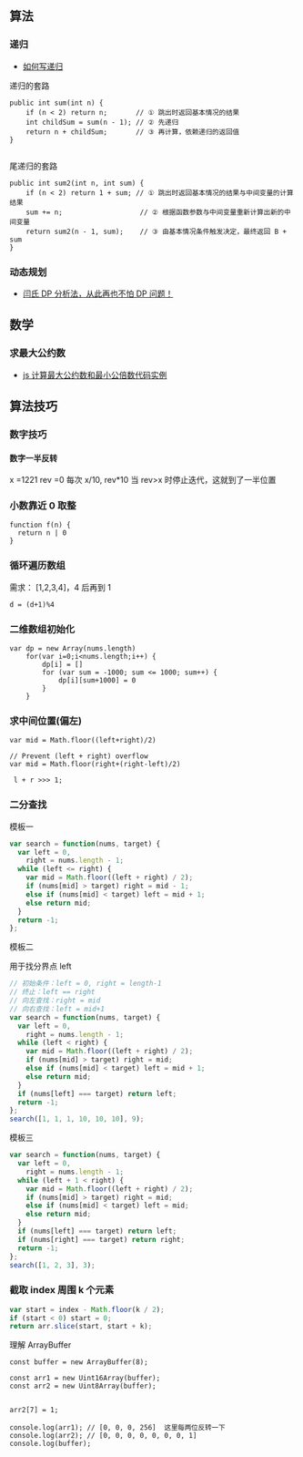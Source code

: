 ## 算法

### 递归

- [如何写递归](https://leetcode-cn.com/circle/article/koSrVI/)

递归的套路

```
public int sum(int n) {
    if (n < 2) return n;       // ① 跳出时返回基本情况的结果
    int childSum = sum(n - 1); // ② 先递归
    return n + childSum;       // ③ 再计算，依赖递归的返回值
}


```

尾递归的套路

```
public int sum2(int n, int sum) {
    if (n < 2) return 1 + sum; // ① 跳出时返回基本情况的结果与中间变量的计算结果
    sum += n;                   // ② 根据函数参数与中间变量重新计算出新的中间变量
    return sum2(n - 1, sum);    // ③ 由基本情况条件触发决定，最终返回 B + sum
}

```

### 动态规划

- [闫氏 DP 分析法，从此再也不怕 DP 问题！](https://www.bilibili.com/video/BV1X741127ZM/)

## 数学

### 求最大公约数

- [js 计算最大公约数和最小公倍数代码实例](https://www.jb51.net/article/169844.htm)

## 算法技巧

### 数字技巧

#### 数字一半反转

x =1221 rev =0 每次 x/10, rev\*10 当 rev>x 时停止迭代，这就到了一半位置

### 小数靠近 0 取整

```
function f(n) {
  return n | 0
}
```

### 循环遍历数组

需求： [1,2,3,4]，4 后再到 1

```
d = (d+1)%4
```

### 二维数组初始化

```
var dp = new Array(nums.length)
    for(var i=0;i<nums.length;i++) {
        dp[i] = []
        for (var sum = -1000; sum <= 1000; sum++) {
            dp[i][sum+1000] = 0
        }
    }
```

### 求中间位置(偏左)

```
var mid = Math.floor((left+right)/2)

// Prevent (left + right) overflow
var mid = Math.floor(right+(right-left)/2)

 l + r >>> 1;

```

### 二分查找

模板一

```js
var search = function(nums, target) {
  var left = 0,
    right = nums.length - 1;
  while (left <= right) {
    var mid = Math.floor((left + right) / 2);
    if (nums[mid] > target) right = mid - 1;
    else if (nums[mid] < target) left = mid + 1;
    else return mid;
  }
  return -1;
};
```

模板二

用于找分界点 left

```js
// 初始条件：left = 0, right = length-1
// 终止：left == right
// 向左查找：right = mid
// 向右查找：left = mid+1
var search = function(nums, target) {
  var left = 0,
    right = nums.length - 1;
  while (left < right) {
    var mid = Math.floor((left + right) / 2);
    if (nums[mid] > target) right = mid;
    else if (nums[mid] < target) left = mid + 1;
    else return mid;
  }
  if (nums[left] === target) return left;
  return -1;
};
search([1, 1, 1, 10, 10, 10], 9);
```

模板三

```js
var search = function(nums, target) {
  var left = 0,
    right = nums.length - 1;
  while (left + 1 < right) {
    var mid = Math.floor((left + right) / 2);
    if (nums[mid] > target) right = mid;
    else if (nums[mid] < target) left = mid;
    else return mid;
  }
  if (nums[left] === target) return left;
  if (nums[right] === target) return right;
  return -1;
};
search([1, 2, 3], 3);
```

### 截取 index 周围 k 个元素

```js
var start = index - Math.floor(k / 2);
if (start < 0) start = 0;
return arr.slice(start, start + k);
```

理解 ArrayBuffer

```
const buffer = new ArrayBuffer(8);

const arr1 = new Uint16Array(buffer);
const arr2 = new Uint8Array(buffer);


arr2[7] = 1;

console.log(arr1); // [0, 0, 0, 256]  这里每两位反转一下
console.log(arr2); // [0, 0, 0, 0, 0, 0, 0, 1]
console.log(buffer);
```
